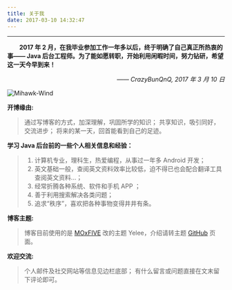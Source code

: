 ---title: 关于我date: 2017-03-10 14:32:47---<style type="text/css">	strong a {		color: #747474;	}	.player {		text-align: center;		margin: .5em auto 0;		width: 100%;		max-width: 22em;	}	.player br {		display: none;	}	.sign {		text-align: right;		font-style: italic;	}	#ds-recent-visitors {		margin: 0;		padding: 0;	}	#ds-recent-visitors div img {		display: inline-block !important;		width: 56px !important;		height: 56px !important;		border-radius: 50%;		border: 1px solid #ddd;		padding: 2px;		box-shadow: 1px 1px 1px rgba(0,0,0, .15);	}	.article-entry img:first-child {		display: block;	}	.article-entry span {		font-family: Arial;	}	#ds-hot-posts {		display: none;	}</style>---&emsp;&emsp;**2017 年 2 月，在我毕业参加工作一年多以后，终于明确了自己真正所热衷的事—— Java 后台工程师。为了能如愿转职，开始利用闲暇时间，努力钻研，希望这一天今早到来！**<p class="sign"><span>——</span> CrazyBunQnQ, 2017 年 3 月 10 日</p><img src="/img/Mihawk-Wind.gif" title="Mihawk-Wind">**开博缘由:**>通过写博客的方式，加深理解，巩固所学的知识；>共享知识，吸引同好，交流进步；>将来的某一天，回首能看到自己的足迹。**学习 Java 后台前的一些个人相关信息和经验：**> 1. 计算机专业，理科生，热爱编程，从事过一年多 Android 开发；> 1. 英文基础一般，查阅英文资料效率比较低，迫不得已也会配合翻译工具查阅英文资料...；> 1. 经常折腾各种系统、软件和手机 APP ；> 1. 善于利用搜索解决各类问题；> 1. 追求“秩序”，喜欢把各种事物变得井井有条。**博客主题:**> 博客目前使用的是 [MOxFIVE][1] 改的主题 Yelee，介绍请转主题 [GitHub][2] 页面。[1]: http://moxfive.xyz[2]: https://github.com/MOxFIVE/hexo-theme-yelee**欢迎交流:**> 个人邮件及社交网站等信息见边栏底部；> 有什么留言或问题直接在文末留下评论即可。<!-- div class="player"><iframe scrolling="auto" frameborder="no" border="0" marginwidth="0" marginheight="0" width=100% height=330 src="http://music.163.com/outchain/player?type=0&id=439309854&auto=0&height=430"></iframe></div --><ul class="ds-recent-visitors" data-num-items="30" data-avatar-size="56"></ul>
